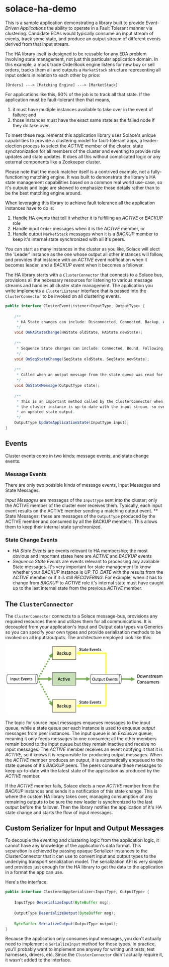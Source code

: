 # solace-ha-demo

This is a sample application demonstrating a library built to provide 
_Event-Driven Applications_ the ability to operate in a Fault Tolerant manner 
via clustering. Candidate EDAs would typically consume an input stream of 
events, track some state, and produce an output stream of different events 
derived from that input stream. 

The HA library itself is designed to be reusable for any EDA problem involving 
state management, not just this particular application domain. In this example, 
a mock trade OrderBook engine listens for new buy or sell orders, tracks them 
all and outputs a `MarketStack` structure representing all input orders in 
relation to each other by price:

    [Orders] ---> [Matching Engine] ---> [MarketStack]

For applications like this, 90% of the job is to track all that state. If the 
application must be fault-tolerant then that means,

1. it must have multiple instances available to take over in the event of 
failure; and 
2. those instances must have the exact same state as the failed node if 
they do take over.

To meet these requirements this application library uses Solace's unique 
capabilities to provide a clustering model for fault-tolerant apps, a 
leader-election process to select the _ACTIVE_ member of the cluster, state 
synchronization for all members of the cluster and eventing to provide role 
updates and state updates. It does all this without complicated logic or any 
external components like a Zookeeper cluster.

Please note that the mock matcher itself is a contrived example, not a 
fully-functioning matching engine. It was built to demonstrate the library's 
HA state management capabilities based on a common real world use-case, so 
it's outputs and logic are skewed to emphasize those details rather than to be 
the best matching engine around. 

When leveraging this library to achieve fault tolerance all the application 
instances have to do is:

1. Handle HA events that tell it whether it is fulfilling an _ACTIVE_ or _BACKUP_ role 
2. Handle input `Order` messages when it is the _ACTIVE_ member, or 
3. Handle output `MarketStack` messages when it is a _BACKUP_ member to keep 
it's internal state synchronized with all it's peers.

You can start as many instances in the cluster as you like, Solace will elect 
the 'Leader' instance as the one whose output all other instances will follow, 
and provides that instance with an _ACTIVE_ event notification when it 
becomes leader, and a _BACKUP_ event when it becomes a follower.

The HA library starts with a `ClusterConnector` that connects to a Solace bus,
provisions all the necessary resources for listening to various message streams 
and handles all cluster state management. The application you write implements 
a `ClusterListener` interface that is passed into the `ClusterConnector` to be 
invoked on all clustering events.

```` Java
public interface ClusterEventListener<InputType, OutputType> {

    /**
     * HA State changes can include: Disconnected, Connected, Backup, Active
     */
    void OnHAStateChange(HAState oldState, HAState newState);

    /**
     * Sequence State changes can include: Connected, Bound, Following, UpToDate
     */
    void OnSeqStateChange(SeqState oldState, SeqState newState);

    /**
     * Called when an output message from the state-queue was read for recovery purposes
     */
    void OnStateMessage(OutputType state);

    /**
     * This is an important method called by the ClusterConnector when it calculates that
     * the cluster instance is up-to-date with the input stream, so every input requires
     * an updated state output.
     */
    OutputType UpdateApplicationState(InputType input);
}
````

## Events

Cluster events come in two kinds: message events, and state change events. 


### Message Events
There are only two possible kinds of message events, Input Messages and State Messages.

_Input Messages_ are messages of the `InputType` sent into the cluster;
only the ACTIVE member of the cluster ever receives them. Typically, each 
input event results on the ACTIVE member sending a matching output event.
** State Messages: these are messages of the `OutputType` produced by the 
ACTIVE member and consumed by all the BACKUP members. This allows them to 
keep their internal state synchronized.


### State Change Events

* _HA State Events_ are events relevant to HA membership; the most 
obvious and important states here are _ACTIVE_ and _BACKUP_ events
* _Sequence State Events_ are events relevant to processing any 
available State messages. It's very important for state management to know 
whether your _BACKUP_ instance is _UP_TO_DATE_ with the results from the _ACTIVE_ 
member or if it is still _RECOVERING_. For example, when it has to change 
from _BACKUP_ to _ACTIVE_ role it's internal state must have caught up to the 
last internal state from the previous _ACTIVE_ member.


## The `ClusterConnector`

The `ClusterConnector` connects to a Solace message-bus, provisions any required 
resources there and utilizes them for all communications. It is decoupled from 
your application's Input and Output data types via Generics so you can specify 
your own types and provide serialization methods to be invoked on all inputs/outputs.
The architecture employed look like this:

![HA architecture](./ha_architecture.png "architecture")

The topic for source input messages enqueues messages to the input queue, while 
a state queue per each instance is used to enqueue _output_ messages from 
peer instances. The input queue is an _Exclusive_ queue, meaning it only feeds 
messages to one consumer; all the other members remain bound to the input queue 
but they remain inactive and receive no input messages. The _ACTIVE_ member 
receives an event notifying it that it is _ACTIVE_, so it knows it is responsible 
for producing output messages. When the _ACTIVE_ member produces an output, it 
is automatically enqueued to the state queues of it's _BACKUP_ peers. The peers 
consume these messages to keep up-to-date with the latest state of the 
application as produced by the _ACTIVE_ member.

If the _ACTIVE_ member fails, Solace elects a new _ACTIVE_ member from the 
_BACKUP_ instances and sends it a notification of this state change. This 
is where the custom HA library takes over, managing consumption of any 
remaining outputs to be sure the new leader is synchronized to the last output 
before the failover. Then the library notifies the application of it's 
HA state change and starts the flow of input messages.

## Custom Serializer for Input and Output Messages

To decouple the eventing and clustering logic from the application logic, it 
cannot have any knowledge of the application's data format. This separation 
is achieved by passing opaque Serializer instances to the ClusterConnector 
that it can use to convert input and output types to the underlying transport 
serialization model. The serialization API is very simple and provides just 
enough for the HA library to get the data to the application in a format 
the app can use. 

Here's the interface:

```` Java
public interface ClusteredAppSerializer<InputType, OutputType> {

    InputType DeserializeInput(ByteBuffer msg);

    OutputType DeserializeOutput(ByteBuffer msg);

    ByteBuffer SerializeOutput(OutputType output);
}
````

Because the application only consumes input messages, you don't actually need 
to implement a `SerializeInput` method for those types. In practice, you'll 
probably want to implement one anyway for writing unit tests, test harnesses, 
drivers, etc. Since the `ClusterConnector` didn't actually require it, it 
wasn't added to the interface.


